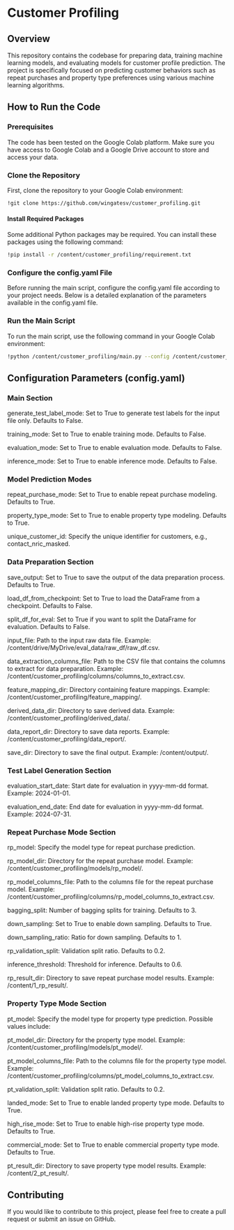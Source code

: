# Customer Profiling

## Overview

This repository contains the codebase for preparing data, training machine learning models, and evaluating models for customer profile prediction. The project is specifically focused on predicting customer behaviors such as repeat purchases and property type preferences using various machine learning algorithms.

## How to Run the Code

### Prerequisites

The code has been tested on the Google Colab platform. Make sure you have access to Google Colab and a Google Drive account to store and access your data.

### Clone the Repository

First, clone the repository to your Google Colab environment:

```bash
!git clone https://github.com/wingatesv/customer_profiling.git
```
#### Install Required Packages
Some additional Python packages may be required. You can install these packages using the following command:

```bash
!pip install -r /content/customer_profiling/requirement.txt
```

### Configure the config.yaml File
Before running the main script, configure the config.yaml file according to your project needs. Below is a detailed explanation of the parameters available in the config.yaml file.

### Run the Main Script
To run the main script, use the following command in your Google Colab environment:

```bash
!python /content/customer_profiling/main.py --config /content/customer_profiling/config.yaml
```
## Configuration Parameters (config.yaml)
### Main Section
generate_test_label_mode: Set to True to generate test labels for the input file only. Defaults to False.

training_mode: Set to True to enable training mode. Defaults to False.

evaluation_mode: Set to True to enable evaluation mode. Defaults to False.

inference_mode: Set to True to enable inference mode. Defaults to False.

### Model Prediction Modes
repeat_purchase_mode: Set to True to enable repeat purchase modeling. Defaults to True.

property_type_mode: Set to True to enable property type modeling. Defaults to True.

unique_customer_id: Specify the unique identifier for customers, e.g., contact_nric_masked.

### Data Preparation Section
save_output: Set to True to save the output of the data preparation process. Defaults to True.

load_df_from_checkpoint: Set to True to load the DataFrame from a checkpoint. Defaults to False.

split_df_for_eval: Set to True if you want to split the DataFrame for evaluation. Defaults to False.

input_file: Path to the input raw data file. Example: /content/drive/MyDrive/eval_data/raw_df/raw_df.csv.

data_extraction_columns_file: Path to the CSV file that contains the columns to extract for data preparation. Example: /content/customer_profiling/columns/columns_to_extract.csv.

feature_mapping_dir: Directory containing feature mappings. Example: /content/customer_profiling/feature_mapping/.

derived_data_dir: Directory to save derived data. Example: /content/customer_profiling/derived_data/.

data_report_dir: Directory to save data reports. Example: /content/customer_profiling/data_report/.

save_dir: Directory to save the final output. Example: /content/output/.

### Test Label Generation Section
evaluation_start_date: Start date for evaluation in yyyy-mm-dd format. Example: 2024-01-01.

evaluation_end_date: End date for evaluation in yyyy-mm-dd format. Example: 2024-07-31.

### Repeat Purchase Mode Section
rp_model: Specify the model type for repeat purchase prediction. 

rp_model_dir: Directory for the repeat purchase model. Example: /content/customer_profiling/models/rp_model/.

rp_model_columns_file: Path to the columns file for the repeat purchase model. Example: /content/customer_profiling/columns/rp_model_columns_to_extract.csv.

bagging_split: Number of bagging splits for training. Defaults to 3.

down_sampling: Set to True to enable down sampling. Defaults to True.

down_sampling_ratio: Ratio for down sampling. Defaults to 1.

rp_validation_split: Validation split ratio. Defaults to 0.2.

inference_threshold: Threshold for inference. Defaults to 0.6.

rp_result_dir: Directory to save repeat purchase model results. Example: /content/1_rp_result/.

### Property Type Mode Section
pt_model: Specify the model type for property type prediction. Possible values include:

pt_model_dir: Directory for the property type model. Example: /content/customer_profiling/models/pt_model/.

pt_model_columns_file: Path to the columns file for the property type model. Example: /content/customer_profiling/columns/pt_model_columns_to_extract.csv.

pt_validation_split: Validation split ratio. Defaults to 0.2.

landed_mode: Set to True to enable landed property type mode. Defaults to True.

high_rise_mode: Set to True to enable high-rise property type mode. Defaults to True.

commercial_mode: Set to True to enable commercial property type mode. Defaults to True.

pt_result_dir: Directory to save property type model results. Example: /content/2_pt_result/.

## Contributing
If you would like to contribute to this project, please feel free to create a pull request or submit an issue on GitHub.

